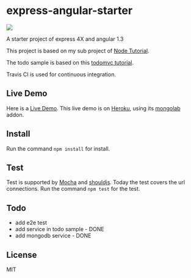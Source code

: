 # express-angular-starter

![](https://travis-ci.org/xie-qianyue/express-angular-starter.svg?branch=master)  

A starter project of express 4X and angular 1.3

This project is based on my sub project of [Node Tutorial](https://github.com/xie-qianyue/NodeTutorial).  

The todo sample is based on this [todomvc tutorial](http://todomvc.com/examples/angularjs/#/).

Travis CI is used for continuous integration.

## Live Demo
Here is a [Live Demo](https://express-angular-starter.herokuapp.com/). This live demo is on [Heroku](https://www.heroku.com/), using its [mongolab](https://mongolab.com/) addon.


## Install
Run the command `npm install` for install.

## Test
Test is supported by [Mocha](http://mochajs.org/) and [shouldjs](https://github.com/shouldjs/should.js). Today the test covers the url connections. Run the command `npm test` for the test.

## Todo
- add e2e test
- add service in todo sample - DONE
- add mongodb service - DONE

## License
MIT
